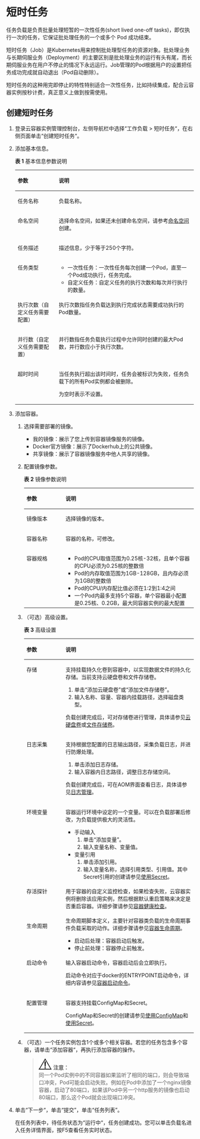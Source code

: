 # 短时任务<a name="cci_01_0051"></a>

任务负载是负责批量处理短暂的一次性任务\(short lived one-off tasks\)，即仅执行一次的任务，它保证批处理任务的一个或多个 Pod 成功结束。

短时任务（Job）是Kubernetes用来控制批处理型任务的资源对象。批处理业务与长期伺服业务（Deployment）的主要区别是批处理业务的运行有头有尾，而长期伺服业务在用户不停止的情况下永远运行。Job管理的Pod根据用户的设置把任务成功完成就自动退出（Pod自动删除）。

短时任务的这种用完即停止的特性特别适合一次性任务，比如持续集成，配合云容器实例按秒计费，真正意义上做到按需使用。

## 创建短时任务<a name="section1754218181551"></a>

1.  登录云容器实例管理控制台，左侧导航栏中选择“工作负载 \> 短时任务“，在右侧页面单击“创建短时任务“。
2.  添加基本信息。

    **表 1**  基本信息参数说明

    <a name="table11384135810128"></a>
    <table><thead align="left"><tr id="row939410581127"><th class="cellrowborder" valign="top" width="23%" id="mcps1.2.3.1.1"><p id="p1939785831215"><a name="p1939785831215"></a><a name="p1939785831215"></a>参数</p>
    </th>
    <th class="cellrowborder" valign="top" width="77%" id="mcps1.2.3.1.2"><p id="p1139825841219"><a name="p1139825841219"></a><a name="p1139825841219"></a>说明</p>
    </th>
    </tr>
    </thead>
    <tbody><tr id="row114036586128"><td class="cellrowborder" valign="top" width="23%" headers="mcps1.2.3.1.1 "><p id="p840605891219"><a name="p840605891219"></a><a name="p840605891219"></a>任务名称</p>
    </td>
    <td class="cellrowborder" valign="top" width="77%" headers="mcps1.2.3.1.2 "><p id="p04091658131212"><a name="p04091658131212"></a><a name="p04091658131212"></a>负载名称。</p>
    </td>
    </tr>
    <tr id="row11409135861216"><td class="cellrowborder" valign="top" width="23%" headers="mcps1.2.3.1.1 "><p id="p1341219588127"><a name="p1341219588127"></a><a name="p1341219588127"></a>命名空间</p>
    </td>
    <td class="cellrowborder" valign="top" width="77%" headers="mcps1.2.3.1.2 "><p id="p94772059191319"><a name="p94772059191319"></a><a name="p94772059191319"></a>选择命名空间，如果还未创建命名空间，请参考<a href="命名空间.md">命名空间</a>创建。</p>
    </td>
    </tr>
    <tr id="row06555120226"><td class="cellrowborder" valign="top" width="23%" headers="mcps1.2.3.1.1 "><p id="p666105116229"><a name="p666105116229"></a><a name="p666105116229"></a>任务描述</p>
    </td>
    <td class="cellrowborder" valign="top" width="77%" headers="mcps1.2.3.1.2 "><p id="p1092425210222"><a name="p1092425210222"></a><a name="p1092425210222"></a>描述信息，少于等于250个字符。</p>
    </td>
    </tr>
    <tr id="row4987203214413"><td class="cellrowborder" valign="top" width="23%" headers="mcps1.2.3.1.1 "><p id="p139581032144416"><a name="p139581032144416"></a><a name="p139581032144416"></a>任务类型</p>
    </td>
    <td class="cellrowborder" valign="top" width="77%" headers="mcps1.2.3.1.2 "><a name="ul12960832174419"></a><a name="ul12960832174419"></a><ul id="ul12960832174419"><li>一次性任务：一次性任务每次创建一个Pod，直至一个Pod成功执行，任务完成。</li><li>自定义任务：自定义任务的执行次数和每次并行执行的数量。</li></ul>
    </td>
    </tr>
    <tr id="row498733211443"><td class="cellrowborder" valign="top" width="23%" headers="mcps1.2.3.1.1 "><p id="p7968632164415"><a name="p7968632164415"></a><a name="p7968632164415"></a>执行次数（自定义任务需要配置）</p>
    </td>
    <td class="cellrowborder" valign="top" width="77%" headers="mcps1.2.3.1.2 "><p id="p797073216448"><a name="p797073216448"></a><a name="p797073216448"></a>执行次数指任务负载达到执行完成状态需要成功执行的Pod数量。</p>
    </td>
    </tr>
    <tr id="row1798753210447"><td class="cellrowborder" valign="top" width="23%" headers="mcps1.2.3.1.1 "><p id="p139721632134415"><a name="p139721632134415"></a><a name="p139721632134415"></a>并行数（自定义任务需要配置）</p>
    </td>
    <td class="cellrowborder" valign="top" width="77%" headers="mcps1.2.3.1.2 "><p id="p169741632134412"><a name="p169741632134412"></a><a name="p169741632134412"></a>并行数指任务负载执行过程中允许同时创建的最大Pod数，并行数应小于执行次数。</p>
    </td>
    </tr>
    <tr id="row99861232144420"><td class="cellrowborder" valign="top" width="23%" headers="mcps1.2.3.1.1 "><p id="p129751932184416"><a name="p129751932184416"></a><a name="p129751932184416"></a>超时时间</p>
    </td>
    <td class="cellrowborder" valign="top" width="77%" headers="mcps1.2.3.1.2 "><p id="p29771032174417"><a name="p29771032174417"></a><a name="p29771032174417"></a>当任务执行超出该时间时，任务会被标识为失败，任务负载下的所有Pod实例都会被删除。</p>
    <p id="p097763214418"><a name="p097763214418"></a><a name="p097763214418"></a>为空时表示不设置。</p>
    </td>
    </tr>
    </tbody>
    </table>

3.  添加容器。
    1.  选择需要部署的镜像。
        -   我的镜像：展示了您上传到容器镜像服务的镜像。
        -   Docker官方镜像：展示了Dockerhub上的公共镜像。
        -   共享镜像：展示了容器镜像服务中他人共享的镜像。

    2.  配置镜像参数。

        **表 2**  镜像参数说明

        <a name="table128216444815"></a>
        <table><thead align="left"><tr id="row0282348486"><th class="cellrowborder" valign="top" width="23%" id="mcps1.2.3.1.1"><p id="p3282147483"><a name="p3282147483"></a><a name="p3282147483"></a>参数</p>
        </th>
        <th class="cellrowborder" valign="top" width="77%" id="mcps1.2.3.1.2"><p id="p1828244144819"><a name="p1828244144819"></a><a name="p1828244144819"></a>说明</p>
        </th>
        </tr>
        </thead>
        <tbody><tr id="row48048642214"><td class="cellrowborder" valign="top" width="23%" headers="mcps1.2.3.1.1 "><p id="p880613615224"><a name="p880613615224"></a><a name="p880613615224"></a>镜像版本</p>
        </td>
        <td class="cellrowborder" valign="top" width="77%" headers="mcps1.2.3.1.2 "><p id="p08061166224"><a name="p08061166224"></a><a name="p08061166224"></a>选择镜像的版本。</p>
        </td>
        </tr>
        <tr id="row32839494813"><td class="cellrowborder" valign="top" width="23%" headers="mcps1.2.3.1.1 "><p id="p122831140486"><a name="p122831140486"></a><a name="p122831140486"></a>容器名称</p>
        </td>
        <td class="cellrowborder" valign="top" width="77%" headers="mcps1.2.3.1.2 "><p id="p528314415486"><a name="p528314415486"></a><a name="p528314415486"></a>容器的名称，可修改。</p>
        </td>
        </tr>
        <tr id="row152831345485"><td class="cellrowborder" valign="top" width="23%" headers="mcps1.2.3.1.1 "><p id="p875325925918"><a name="p875325925918"></a><a name="p875325925918"></a>容器规格</p>
        </td>
        <td class="cellrowborder" valign="top" width="77%" headers="mcps1.2.3.1.2 "><a name="ul13282205619311"></a><a name="ul13282205619311"></a><ul id="ul13282205619311"><li>Pod的CPU取值范围为0.25核-32核，且单个容器的CPU必须为0.25核的整数倍</li><li>Pod的内存取值范围为1GB-128GB，且内存必须为1GB的整数倍</li><li>Pod的CPU/内存配比值必须在1:2到1:4之间</li><li>一个Pod内最多支持5个容器，单个容器最小配置是0.25核、0.2GB，最大同容器实例的最大配置</li></ul>
        </td>
        </tr>
        </tbody>
        </table>

    3.  （可选）高级设置。

        **表 3**  高级设置

        <a name="table17053356320"></a>
        <table><thead align="left"><tr id="row167061935153213"><th class="cellrowborder" valign="top" width="23%" id="mcps1.2.3.1.1"><p id="p1370619354321"><a name="p1370619354321"></a><a name="p1370619354321"></a>参数</p>
        </th>
        <th class="cellrowborder" valign="top" width="77%" id="mcps1.2.3.1.2"><p id="p14706113513212"><a name="p14706113513212"></a><a name="p14706113513212"></a>说明</p>
        </th>
        </tr>
        </thead>
        <tbody><tr id="row1326611285014"><td class="cellrowborder" valign="top" width="23%" headers="mcps1.2.3.1.1 "><p id="p15172028154119"><a name="p15172028154119"></a><a name="p15172028154119"></a>存储</p>
        </td>
        <td class="cellrowborder" valign="top" width="77%" headers="mcps1.2.3.1.2 "><p id="p1652162817414"><a name="p1652162817414"></a><a name="p1652162817414"></a>支持挂载持久化卷到容器中，以实现数据文件的持久化存储。当前支持云硬盘卷和文件存储卷。</p>
        <a name="ol7523142816416"></a><a name="ol7523142816416"></a><ol id="ol7523142816416"><li>单击<span class="uicontrol" id="uicontrol195306282416"><a name="uicontrol195306282416"></a><a name="uicontrol195306282416"></a>“添加云硬盘卷”</span>或<span class="uicontrol" id="uicontrol1460518184113"><a name="uicontrol1460518184113"></a><a name="uicontrol1460518184113"></a>“添加文件存储卷”</span>。</li><li>输入名称、容量、容器内挂载路径，选择磁盘类型。</li></ol>
        <p id="p125360285419"><a name="p125360285419"></a><a name="p125360285419"></a>负载创建完成后，可对存储卷进行管理，具体请参见<a href="云硬盘卷.md">云硬盘卷</a>或<a href="文件存储卷.md">文件存储卷</a>。</p>
        </td>
        </tr>
        <tr id="row1070314175020"><td class="cellrowborder" valign="top" width="23%" headers="mcps1.2.3.1.1 "><p id="p8670718111715"><a name="p8670718111715"></a><a name="p8670718111715"></a>日志采集</p>
        </td>
        <td class="cellrowborder" valign="top" width="77%" headers="mcps1.2.3.1.2 "><p id="p167031813177"><a name="p167031813177"></a><a name="p167031813177"></a>支持根据您配置的日志输出路径，采集负载日志，并进行防爆处理。</p>
        <a name="ol1888210123245"></a><a name="ol1888210123245"></a><ol id="ol1888210123245"><li>单击添加日志存储。</li><li>输入容器内日志路径，调整日志存储空间。</li></ol>
        <p id="p9370433182511"><a name="p9370433182511"></a><a name="p9370433182511"></a>负载创建完成后，可在AOM界面查看日志，具体请参见<a href="日志管理.md">日志管理</a>。</p>
        </td>
        </tr>
        <tr id="row10165174402214"><td class="cellrowborder" valign="top" width="23%" headers="mcps1.2.3.1.1 "><p id="p670763593219"><a name="p670763593219"></a><a name="p670763593219"></a>环境变<span>量</span></p>
        </td>
        <td class="cellrowborder" valign="top" width="77%" headers="mcps1.2.3.1.2 "><p id="p195601892108"><a name="p195601892108"></a><a name="p195601892108"></a><span>容器运行环境中设定的一个变量。可以在负载部署后修改，为负载提供极大的灵活性。</span></p>
        <a name="ul789917269235"></a><a name="ul789917269235"></a><ul id="ul789917269235"><li>手动输入<a name="ol132614379232"></a><a name="ol132614379232"></a><ol id="ol132614379232"><li>单击<span class="uicontrol" id="uicontrol1412691510249"><a name="uicontrol1412691510249"></a><a name="uicontrol1412691510249"></a>“添加变量”</span>。</li><li>输入变量名称、变量值。</li></ol>
        </li><li>变量引用<a name="ol1160515682420"></a><a name="ol1160515682420"></a><ol id="ol1160515682420"><li>单击添加引用。</li><li>输入变量名称，选择引用类型、引用值。其中Secret引用的创建请参见<a href="使用Secret.md">使用Secret</a>。</li></ol>
        </li></ul>
        </td>
        </tr>
        <tr id="row173162112241"><td class="cellrowborder" valign="top" width="23%" headers="mcps1.2.3.1.1 "><p id="p4932225132415"><a name="p4932225132415"></a><a name="p4932225132415"></a>存活探针</p>
        </td>
        <td class="cellrowborder" valign="top" width="77%" headers="mcps1.2.3.1.2 "><p id="p199349253240"><a name="p199349253240"></a><a name="p199349253240"></a>用于容器的自定义监控检查，如果检查失败，云容器实例将删除该应用实例，然后根据默认重启策略来决定是否重启容器。详细步骤请参见<a href="容器健康检查.md">容器健康检查</a>。</p>
        </td>
        </tr>
        <tr id="row17061435113218"><td class="cellrowborder" valign="top" width="23%" headers="mcps1.2.3.1.1 "><p id="p157061235123216"><a name="p157061235123216"></a><a name="p157061235123216"></a>生命周<span>期</span></p>
        </td>
        <td class="cellrowborder" valign="top" width="77%" headers="mcps1.2.3.1.2 "><div class="p" id="p15201232375"><a name="p15201232375"></a><a name="p15201232375"></a><span>生命周期脚本定义，主要针对容器类负载的生命周期事件负载采取的动作。</span>详细步骤请参见<a href="容器生命周期.md">容器生命周期</a>。<a name="ul7468112919334"></a><a name="ul7468112919334"></a><ul id="ul7468112919334"><li>启动后处<span>理：容器启动后触发。</span></li><li>停止前处理：容器停止前触发。</li></ul>
        </div>
        </td>
        </tr>
        <tr id="row725218519814"><td class="cellrowborder" valign="top" width="23%" headers="mcps1.2.3.1.1 "><p id="p0252155183"><a name="p0252155183"></a><a name="p0252155183"></a>启动命令</p>
        </td>
        <td class="cellrowborder" valign="top" width="77%" headers="mcps1.2.3.1.2 "><p id="p1660418369565"><a name="p1660418369565"></a><a name="p1660418369565"></a>输入容器启动命令，容器启动后会立即执行。</p>
        <p id="p14252651281"><a name="p14252651281"></a><a name="p14252651281"></a>启动命令对应于docker的ENTRYPOINT启动命令，详细内容请参见<a href="容器启动命令.md">容器启动命令</a>。</p>
        </td>
        </tr>
        <tr id="row12584143142315"><td class="cellrowborder" valign="top" width="23%" headers="mcps1.2.3.1.1 "><p id="p10585174311234"><a name="p10585174311234"></a><a name="p10585174311234"></a>配置管理</p>
        </td>
        <td class="cellrowborder" valign="top" width="77%" headers="mcps1.2.3.1.2 "><p id="p178514011813"><a name="p178514011813"></a><a name="p178514011813"></a>容器支持挂载ConfigMap和Secret。</p>
        <p id="p1987986123617"><a name="p1987986123617"></a><a name="p1987986123617"></a>ConfigMap和Secret的创建请参见<a href="使用ConfigMap.md">使用ConfigMap</a>和<a href="使用Secret.md">使用Secret</a>。</p>
        </td>
        </tr>
        </tbody>
        </table>

    4.  （可选）一个任务实例包含1个或多个相关容器。若您的任务包含多个容器，请单击“添加容器“，再执行添加容器的操作。

        >![](public_sys-resources/icon-notice.gif) **注意：**   
        >同一个Pod实例中的不同容器如果监听了相同的端口，则会导致端口冲突，Pod可能会启动失败。例如在Pod中添加了一个nginx镜像容器，启动了80端口，如果该Pod中另一个http服务的镜像也启动80端口，那么这个Pod就会出现端口冲突。  


4.  单击“下一步“，单击“提交”，单击“任务列表”。

    在任务列表中，待任务状态为“运行中“，任务创建成功。您可以单击负载名进入任务详情界面，按F5查看任务实时状态。


